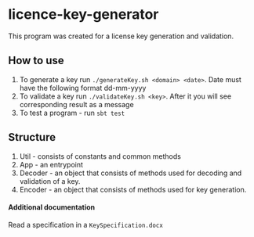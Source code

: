 # licence-key-generator

This program was created for a license key generation and validation.

## How to use

1) To generate a key run `./generateKey.sh <domain> <date>`. Date must have the following format dd-mm-yyyy
2) To validate a key run `./validateKey.sh <key>`. After it you will see corresponding result as a message
3) To test a program - run `sbt test`

## Structure

1. Util - consists of constants and common methods
2. App - an entrypoint
3. Decoder - an object that consists of methods used for decoding and validation of a key.
4. Encoder - an object that consists of methods used for key generation.

#### Additional documentation

Read a specification in a `KeySpecification.docx`